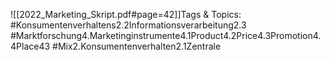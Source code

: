 
![[2022_Marketing_Skript.pdf#page=42]]Tags & Topics:
   #Konsumentenverhaltens2.2Informationsverarbeitung2.3
   #Marktforschung4.Marketinginstrumente4.1Product4.2Price4.3Promotion4.4Place43
   #Mix2.Konsumentenverhalten2.1Zentrale